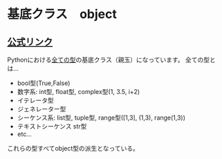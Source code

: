 # 基底クラス　object

## [公式リンク](https://docs.python.org/ja/3/library/functions.html?highlight=object#object)

Pythonにおける[全ての型](https://docs.python.org/ja/3/library/stdtypes.html)の基底クラス（親玉）になっています。
全ての型とは...
- bool型(True,False)
- 数字系: int型, float型, complex型(1, 3.5, i+2)
- イテレータ型
- ジェネレーター型
- シーケンス系: list型, tuple型, range型([1,3], (1,3), range(1,3))
- テキストシーケンス str型
- etc...

これらの型すべてobject型の派生となっている。
